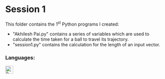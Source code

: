 # Session 1

This folder contains the 1<sup>st</sup> Python programs I created:
* "Akhilesh Pai.py" contains a series of variables which are used to calculate the time taken for a ball to travel its trajectory.
* "session1.py" contains the calculation for the length of an input vector.

### Languages:
<a href="#"><img align="left" alt="Python" height="25px" src="https://img.shields.io/badge/Python-14354C?style=for-the-badge&logo=python&logoColor=white" /></a>
